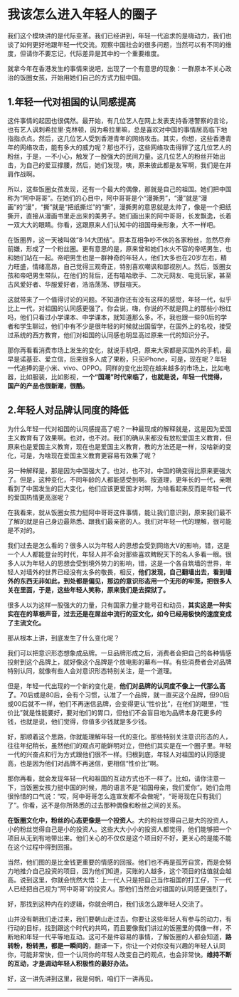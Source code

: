 # 我该怎么进入年轻人的圈子

我们这个模块讲的是代际变革。我们已经讲到，年轻一代追求的是嗨动力，我们也谈了如何更好地跟年轻一代交流。观察中国社会的很多问题，当然可以有不同的维度，但请你不要忘记，代际差异是其中的一个重要维度。

就拿今年在香港发生的事情来说吧，出现了一个有意思的现象：一群原本不关心政治的饭圈女孩，开始用她们自己的方式力挺中国。

## 1.年轻一代对祖国的认同感提高

这件事情的起因也很偶然。最开始，有几位艺人在网上发表支持香港警察的言论，也有艺人讽刺希拉里·克林顿，因为希拉里嘛，总是喜欢对中国的事情居高临下地指指点点。然后，这几位艺人受到香港青年的网络攻击。其实，你想，这些香港青年的网络攻击，能有多大的威力呢？那也不行，这些网络攻击得罪了这几位艺人的粉丝，于是，一不小心，触发了一股强大的民间力量。这几位艺人的粉丝开始出击，为自己的爱豆撑腰，然后，她们发现，咦，原来彼此都是友军啊，我们是在并肩作战啊。

所以，这些饭圈女孩发现，还有一个最大的偶像，那就是自己的祖国。她们把中国称为“阿中哥哥”。在她们的心目中，阿中哥哥是个“漫撕男”，“漫”就是“漫画”的“漫”，“撕”就是“把纸撕烂”的“撕”，漫撕男的意思就是太帅了，像是一个把纸撕开，直接从漫画书里走出来的美男子。她们画出来的阿中哥哥，长发飘逸，长着一双大大的眼睛。你看，这跟原来人们认知中的祖国母亲形象，大不一样吧。

在饭圈界，这一天被叫做“8·14大团结”。原本互相争吵不休的各家粉丝，忽然尽弃前嫌，形成了一个粉丝圈。更有意思的是，原来曾和她们水火不容的帝吧男生，也和她们站在一起。帝吧男生也是一群神奇的年轻人，他们大多也在20岁左右，精力旺盛，情绪高昂，自己觉得三观奇正，特别喜欢嘲讽和鄙视别人。然后，饭圈女孩和帝吧男生带队，在他们的背后，还有嘻哈歌手、二次元网友、电竞玩家，甚至古风爱好者、华服爱好者，浩浩荡荡、锣鼓喧天。

这就带来了一个值得讨论的问题。不知道你还有没有这样的感觉，年轻一代，似乎比上一代，对祖国的认同感更强了。你会说，嗨，你说的不就是网上的那些小粉红吗，他们只看过小学课本、中学课本，就知道那么多。不，我也跟一些90后的学者和学生聊过，他们中有不少是很年轻的时候就出国留学，在国外上的名校，接受过系统的西方教育，他们对祖国的认同感也明显高过原来一代的知识分子。

那你再看看消费市场上发生的变化，就说手机吧，原来大家都是买国外的手机，最早是诺基亚、爱立信，后来很多人成了果粉，只买iPhone，可是，现在呢？年轻一代追捧的是小米、vivo、OPPO。同样的变化出现在越来越多的市场上，比如电器，比如服装，比如影视，**一个“国潮”时代来临了，也就是说，年轻一代觉得，国产的产品也很新潮，很酷。**

## 2.年轻人对品牌认同度的降低

为什么年轻一代对祖国的认同感提高了呢？一种最现成的解释就是，这是因为爱国主义教育有了效果啊。也对，也不对。我们的确从来都没有放松爱国主义教育，但原来也是爱国主义教育，现在也是爱国主义教育，教的方法还是一样，没啥新的变化，可是，为啥现在爱国主义教育更容易有效果了呢？

另一种解释是，那是因为中国强大了。也对，也不对。中国的确变得比原来更强大了。但是，这种变化，不同年龄的人都能感受到啊。按道理，更年长的一代，亲眼看到了中国发生的巨大变化，他们应该更爱国才对啊，为啥看起来反而是年轻一代的爱国热情更高涨呢？

在我看来，就从饭圈女孩力挺阿中哥哥这件事情，能让我们意识到，原来我们最不了解的就是自己身边最熟悉、跟我们最亲密的人。我们对年轻一代的理解，很可能是不对的。

我们过去是怎么看的？很多人以为年轻人的思想会受到网络大V的影响，错，这是一个人人都能登台的时代，年轻人并不会对那些喜欢睥睨天下的名人多看一眼。很多人以为年轻人的思想会受到境外势力的影响，错，这是一个各自筑墙的世界，年轻人对墙外的世界已经没有太多的敬畏，相反，**他们发现，自己翻墙出去，看到墙外的东西无非如此，到处都是偏见，那边的意识形态用一个无形的牢笼，把很多人关在里面，于是，这些年轻人笑称，原来我们是去探狱了。**

很多人以为这样一股强大的力量，只有国家力量才能号召和动员，**其实这是一种实实在在的草根声音，过去还是在屌丝中流行的亚文化，如今已经用极快的速度变成了主流文化。**

那从根本上讲，到底发生了什么变化呢？

我们可以把意识形态想象成品牌。一旦品牌形成之后，消费者会把自己的各种情感投射到这个品牌上，就好像这个品牌是个放电影的幕布一样。有些消费者会对品牌特别认同，就像有些人会对意识形态特别关注，是一个道理。

但是，年轻一代出现的一个新的变化是，**他们对品牌的认同度不像上一代那么高了**。70后或是80后，会有个习惯，认准了一个品牌，就一直买这个品牌，但90后或00后就不一样，他们不再迷信品牌，会变得更认“性价比”，在他们的眼里，“性价比”就是性能要好，要对他们的胃口，但他们不会盲目地为品牌本身花更多的钱，也就是说，他们觉得，你值多少钱就是多少钱。

好，那顺着这个思路，你就能理解年轻一代的变化。那些特别关注意识形态的人，往往年纪稍长，虽然他们的观点可能鲜明对立，但他们其实是在一个圈子里。年轻一代的兴奋点和行为方式跟他们很不一样。归根到底，年轻人对祖国的认同感提高，也是因为他们对品牌不再迷信，更相信“性价比”啊。

那你再看，就会发现年轻一代和祖国的互动方式也不一样了。比如，请你注意一下，当饭圈女孩力挺中国的时候，用的语言不是“祖国母亲，我们爱你”。她们会用很怜惜的口气说：“哎，阿中哥哥怎么连宣发都不会做呢”，“哥哥现在只有我们了”。你看，这不是你所熟悉的过去那种偶像和粉丝之间的关系。

**在饭圈文化中，粉丝的心态更像是一个投资人**。大的粉丝觉得自己是大的投资人，小的粉丝觉得自己是小的投资人。这些大大小小的投资人都觉得，他们能够把一个项目从无到有地带出来。他们关心的不仅仅是这个项目好不好，更关心的是能不能在这个过程中得到回报。

当然，他们图的是比金钱更重要的情感的回报。他们也不再是孤芳自赏，而是会努力地推介自己投资的项目，因为他们知道，买账的人越多，这个项目的估值就会越高。说到这里，你就会恍然大悟：上一代人只是把自己当作祖国的打工仔，下一代人已经把自己视为“阿中哥哥”的投资人。那他们当然会对祖国的认同感更强烈了。

好，那找到这种内在的逻辑，你就会明白，我们该怎么跟年轻人交流了。

山并没有朝我们走过来，我们要朝山走过去。你要让这些年轻人有参与的动力，有行动的目标，找到跟这个时代的共鸣，而且要像我们讲过的饭圈里的偶像一样，不断地和年轻一代平等地互动。这可不是件容易的事情，了解饭圈的人都会知道，**路转粉，粉转黑，都是一瞬间的**，翻译一下，你让一个对你没有兴趣的年轻人认同你，可能非常快，但一个认同你的年轻人改变自己的观点，也会非常快。**维持不断的互动，才是调动年轻人积极性的最好办法。**

好，这一讲先讲到这里，我是何帆，咱们下一讲再见。

---

